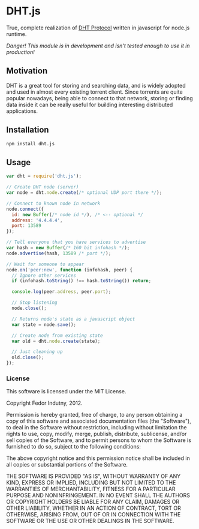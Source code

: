 # DHT.js

True, complete realization of [DHT Protocol][0] written in javascript for
node.js runtime.

_Danger! This module is in development and isn't tested enough to use it in
production!_

## Motivation

DHT is a great tool for storing and searching data, and is widely adopted and
used in almost every existing torrent client. Since torrents are quite popular
nowadays, being able to connect to that network, storing or finding data inside
it can be really useful for building interesting distributed applications.

## Installation

```bash
npm install dht.js
```

## Usage

```javascript
var dht = require('dht.js');

// Create DHT node (server)
var node = dht.node.create(/* optional UDP port there */);

// Connect to known node in network
node.connect({
  id: new Buffer(/* node id */), /* <-- optional */
  address: '4.4.4.4',
  port: 13589
});

// Tell everyone that you have services to advertise
var hash = new Buffer(/* 160 bit infohash */);
node.advertise(hash, 13589 /* port */);

// Wait for someone to appear
node.on('peer:new', function (infohash, peer) {
  // Ignore other services
  if (infohash.toString() !== hash.toString()) return;

  console.log(peer.address, peer.port);

  // Stop listening
  node.close();

  // Returns node's state as a javascript object
  var state = node.save();

  // Create node from existing state
  var old = dht.node.create(state);

  // Just cleaning up
  old.close();
});
```

### License

This software is licensed under the MIT License.

Copyright Fedor Indutny, 2012.

Permission is hereby granted, free of charge, to any person obtaining a
copy of this software and associated documentation files (the
"Software"), to deal in the Software without restriction, including
without limitation the rights to use, copy, modify, merge, publish,
distribute, sublicense, and/or sell copies of the Software, and to permit
persons to whom the Software is furnished to do so, subject to the
following conditions:

The above copyright notice and this permission notice shall be included
in all copies or substantial portions of the Software.

THE SOFTWARE IS PROVIDED "AS IS", WITHOUT WARRANTY OF ANY KIND, EXPRESS
OR IMPLIED, INCLUDING BUT NOT LIMITED TO THE WARRANTIES OF
MERCHANTABILITY, FITNESS FOR A PARTICULAR PURPOSE AND NONINFRINGEMENT. IN
NO EVENT SHALL THE AUTHORS OR COPYRIGHT HOLDERS BE LIABLE FOR ANY CLAIM,
DAMAGES OR OTHER LIABILITY, WHETHER IN AN ACTION OF CONTRACT, TORT OR
OTHERWISE, ARISING FROM, OUT OF OR IN CONNECTION WITH THE SOFTWARE OR THE
USE OR OTHER DEALINGS IN THE SOFTWARE.

[0]: http://www.bittorrent.org/beps/bep_0005.html
